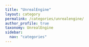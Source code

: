 ```yaml
---
title: "UnrealEngine"
layout: category
permalink: /categories/unrealengine/
author_profile: true
taxonomy: UnrealEngine
sidebar:
  nav: "categories"
---
```

